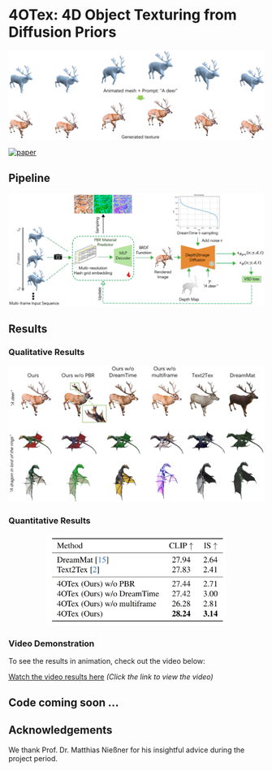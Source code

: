 # 4OTex: 4D Object Texturing from Diffusion Priors

![Project Poster](./static/4OTex_description.png)  

[![paper](https://img.shields.io/badge/_-Paper-blue?logo=adobeacrobatreader)](https://github.com/Pangolin112/4OTex/blob/main/static/DLinVC_Report.pdf)&nbsp;&nbsp;

## Pipeline

![Pipeline Overview](./static/pipeline.png)  

## Results

### Qualitative Results
![Ablation Study Results](./static/ablation.png)  

### Quantitative Results
<div align="center">
    <img src="./static/quantitative_results.png" width="70%">
</div>

### Video Demonstration
To see the results in animation, check out the video below:

[Watch the video results here](./static/final_video_Qianru_Yunfei_4OTex.mp4)
*(Click the link to view the video)*

## Code coming soon ...


## Acknowledgements

We thank Prof. Dr. Matthias Nießner for his insightful advice during the project period.
